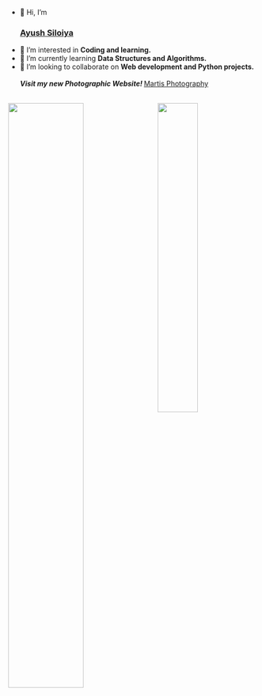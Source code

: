 - 👋 Hi, I’m <h3><a href="https://ayushsiloiya.me/">Ayush Siloiya </a> </h3>
- 👀 I’m interested in <B> Coding and learning. </B>
- 🌱 I’m currently learning <b> Data Structures and Algorithms. </b>
- 💞️ I’m looking to collaborate on <b>Web development and Python projects. </b>
<br><br>
<B><i> Visit my new Photographic Website! </i></B><a href="https://ayushsiloiya619.github.io/Martisphotography/">Martis Photography</a><br><br>
<img src="https://www.smallbiztechnology.com/wp-content/uploads/2019/10/20-motivational-quotes-from-technology-leaders-1280x640.jpg" width="55%" align="left">
<img src="https://github.com/ayushsiloiya619/Portfolio/blob/main/Extra%20essential/NUX_Octodex.gif" width="40%" align="right">
